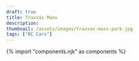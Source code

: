 ```yaml
---
draft: true
title: Traxxas Maxx
description:
thumbnail: /assets/images/traxxas-maxx-park.jpg
tags: ["RC Cars"]
---
```

{% import "components.njk" as components %}
